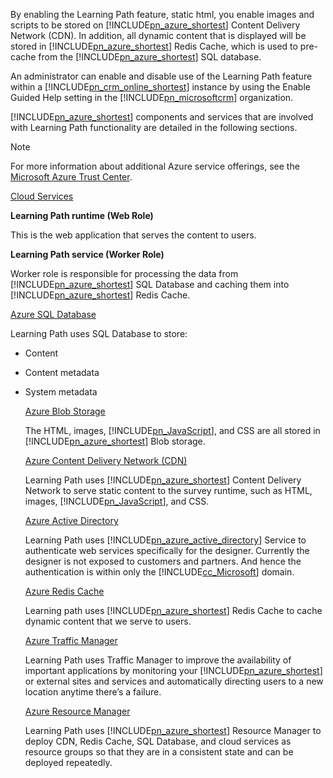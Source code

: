 By enabling the Learning Path feature, static html, you enable images and scripts to be stored on [!INCLUDE[pn_azure_shortest](pn-azure-shortest.md)] Content Delivery Network (CDN). In addition, all dynamic content that is displayed will be stored in [!INCLUDE[pn_azure_shortest](pn-azure-shortest.md)] Redis Cache, which is used to pre-cache from the [!INCLUDE[pn_azure_shortest](pn-azure-shortest.md)] SQL database.  
  
 An administrator can enable and disable use of the Learning Path feature within a [!INCLUDE[pn_crm_online_shortest](pn-crm-online-shortest.md)] instance by using the Enable Guided Help setting in the [!INCLUDE[pn_microsoftcrm](pn-microsoftcrm.md)] organization.  
  
 [!INCLUDE[pn_azure_shortest](pn-azure-shortest.md)] components and services that are involved with Learning Path functionality are detailed in the following sections.  
  
> [!NOTE]
>  For more information about additional Azure service offerings, see the [Microsoft Azure Trust Center](https://azure.microsoft.com/support/trust-center/).  
  
 [Cloud Services](https://azure.microsoft.com/services/cloud-services/)  
  
 **Learning Path runtime (Web Role)**  
  
 This is the web application that serves the content to users.  
  
 **Learning Path service (Worker Role)**  
  
 Worker role is responsible for processing the data from [!INCLUDE[pn_azure_shortest](pn-azure-shortest.md)] SQL Database and caching them into [!INCLUDE[pn_azure_shortest](pn-azure-shortest.md)] Redis Cache.  
  
 [Azure SQL Database](https://azure.microsoft.com/services/sql-database/)  
  
 Learning Path uses SQL Database to store:  
  
- Content  
  
- Content metadata  
  
- System metadata  
  
  [Azure Blob Storage](https://azure.microsoft.com/services/storage/)  
  
  The HTML, images, [!INCLUDE[pn_JavaScript](pn-javascript.md)], and CSS are all stored in [!INCLUDE[pn_azure_shortest](pn-azure-shortest.md)] Blob storage.  
  
  [Azure Content Delivery Network  (CDN)](https://azure.microsoft.com/services/cdn/)  
  
  Learning Path uses [!INCLUDE[pn_azure_shortest](pn-azure-shortest.md)] Content Delivery Network to serve static content to the survey runtime, such as HTML, images, [!INCLUDE[pn_JavaScript](pn-javascript.md)], and CSS.  
  
  [Azure Active Directory](https://azure.microsoft.com/services/active-directory/)  
  
  Learning Path uses [!INCLUDE[pn_azure_active_directory](pn-azure-active-directory.md)] Service to authenticate web services specifically for the designer. Currently the designer is not exposed to customers and partners. And hence the authentication is within only the [!INCLUDE[cc_Microsoft](cc-microsoft.md)] domain.  
  
  [Azure Redis Cache](https://azure.microsoft.com/services/cache/)  
  
  Learning path uses [!INCLUDE[pn_azure_shortest](pn-azure-shortest.md)] Redis Cache to cache dynamic content that we serve to users.  
  
  [Azure Traffic Manager](https://azure.microsoft.com/services/traffic-manager/)  
  
  Learning Path uses Traffic Manager to improve the availability of important applications by monitoring your [!INCLUDE[pn_azure_shortest](pn-azure-shortest.md)] or external sites and services and automatically directing users to a new location anytime there’s a failure.  
  
  [Azure Resource Manager](https://azure.microsoft.com/features/resource-manager/)  
  
  Learning Path uses [!INCLUDE[pn_azure_shortest](pn-azure-shortest.md)] Resource Manager to deploy CDN, Redis Cache, SQL Database, and cloud services as resource groups so that they are in a consistent state and can be deployed repeatedly.